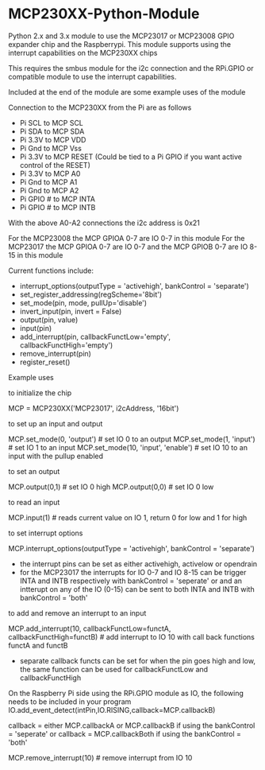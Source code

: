 # MCP230XX-Python-Module
Python 2.x and 3.x module to use the MCP23017 or MCP23008 GPIO expander chip and the Raspberrypi. This module
supports using the interrupt capabilities on the MCP230XX chips

This requires the smbus module for the i2c connection and the RPi.GPIO or compatible module to 
use the interrupt capabilities.

Included at the end of the module are some example uses of the module

Connection to the MCP230XX from the Pi are as follows

- Pi SCL to MCP SCL
- Pi SDA to MCP SDA
- Pi 3.3V to MCP VDD
- Pi Gnd to MCP Vss
- Pi 3.3V to MCP RESET (Could be tied to a Pi GPIO if you want active control of the RESET)
- Pi 3.3V to MCP A0
- Pi Gnd to MCP A1
- Pi Gnd to MCP A2
- Pi GPIO # to MCP INTA
- Pi GPIO # to MCP INTB

With the above A0-A2 connections the i2c address is 0x21

For the MCP23008 the MCP GPIOA 0-7 are IO 0-7 in this module
For the MCP23017 the MCP GPIOA 0-7 are IO 0-7 and the MCP GPIOB 0-7 are IO 8-15 in this module

Current functions include:

- interrupt_options(outputType = 'activehigh', bankControl = 'separate')
- set_register_addressing(regScheme='8bit')
- set_mode(pin, mode, pullUp='disable')
- invert_input(pin, invert = False)
- output(pin, value)
- input(pin)
- add_interrupt(pin, callbackFunctLow='empty', callbackFunctHigh='empty')
- remove_interrupt(pin)
- register_reset()

Example uses

to initialize the chip

MCP = MCP230XX('MCP23017', i2cAddress, '16bit')

to set up an input and output

MCP.set_mode(0, 'output')  # set IO 0 to an output
MCP.set_mode(1, 'input')   # set IO 1 to an input
MCP.set_mode(10, 'input', 'enable')  # set IO 10 to an input with the pullup enabled

to set an output

MCP.output(0,1)  # set IO 0 high
MCP.output(0,0)  # set IO 0 low

to read an input

MCP.input(1)  # reads current value on IO 1, return 0 for low and 1 for high

to set interrupt options

MCP.interrupt_options(outputType = 'activehigh', bankControl = 'separate')

- the interrupt pins can be set as either activehigh, activelow or opendrain
- for the MCP23017 the interrupts for IO 0-7 and IO 8-15 can be trigger INTA and INTB respectively
with bankControl = 'seperate' or and an intterupt on any of the IO (0-15) can be sent to both INTA and INTB
with bankControl = 'both'

to add and remove an interrupt to an input

MCP.add_interrupt(10, callbackFunctLow=functA, callbackFunctHigh=functB)  # add interrupt to IO 10 with
call back functions functA and functB

- separate callback functs can be set for when the pin goes high and low, the same function can be used for
callbackFunctLow and callbackFunctHigh

On the Raspberry Pi side using the RPi.GPIO module as IO, the following needs to be included in your program
IO.add_event_detect(intPin,IO.RISING,callback=MCP.callbackB)

callback = either MCP.callbackA or MCP.callbackB if using the bankControl = 'seperate'
or callback = MCP.callbackBoth if using the bankControl = 'both'

MCP.remove_interrupt(10)  # remove interrupt from IO 10





